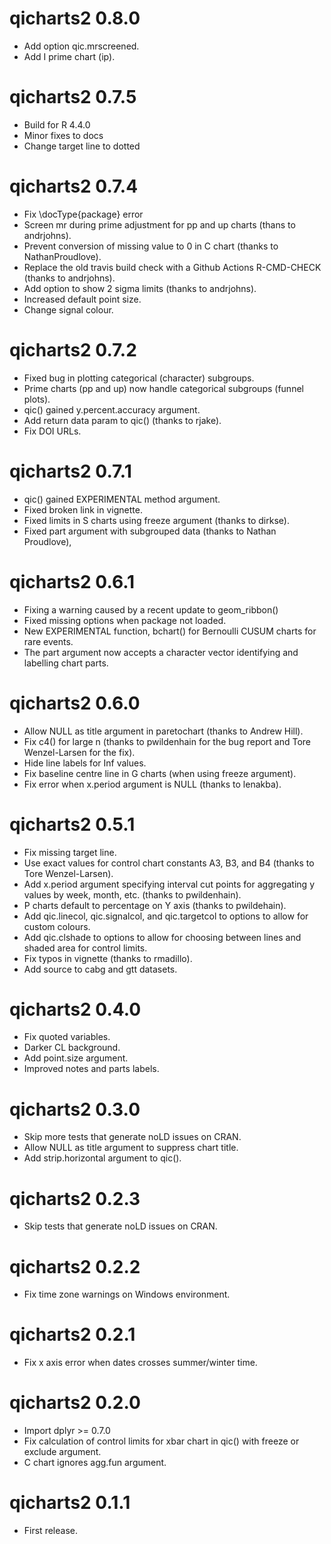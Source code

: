 qicharts2 0.8.0
===============
* Add option qic.mrscreened.
* Add I prime chart (ip).

qicharts2 0.7.5
===============
* Build for R 4.4.0
* Minor fixes to docs
* Change target line to dotted


qicharts2 0.7.4
===============
* Fix \docType{package} error
* Screen mr during prime adjustment for pp and up charts (thans to andrjohns).
* Prevent conversion of missing value to 0 in C chart (thanks to NathanProudlove).
* Replace the old travis build check with a Github Actions R-CMD-CHECK (thanks to andrjohns).
* Add option to show 2 sigma limits (thanks to andrjohns).
* Increased default point size.
* Change signal colour.

qicharts2 0.7.2
===============
* Fixed bug in plotting categorical (character) subgroups.
* Prime charts (pp and up) now handle categorical subgroups (funnel plots).
* qic() gained y.percent.accuracy argument.
* Add return data param to qic() (thanks to rjake).
* Fix DOI URLs.

qicharts2 0.7.1
===============
* qic() gained EXPERIMENTAL method argument.
* Fixed broken link in vignette.
* Fixed limits in S charts using freeze argument (thanks to dirkse).
* Fixed part argument with subgrouped data (thanks to Nathan Proudlove),

qicharts2 0.6.1
===============
* Fixing a warning caused by a recent update to geom_ribbon()
* Fixed missing options when package not loaded.
* New EXPERIMENTAL function, bchart() for Bernoulli CUSUM charts for rare events.
* The part argument now accepts a character vector identifying and labelling chart parts.

qicharts2 0.6.0
===============
* Allow NULL as title argument in paretochart (thanks to Andrew Hill).
* Fix c4() for large n (thanks to pwildenhain for the bug report and Tore Wenzel-Larsen for the fix).
* Hide line labels for Inf values.
* Fix baseline centre line in G charts (when using freeze argument).
* Fix error when x.period argument is NULL (thanks to lenakba). 

qicharts2 0.5.1
===============
* Fix missing target line.
* Use exact values for control chart constants A3, B3, and B4 (thanks to Tore Wenzel-Larsen).
* Add x.period argument specifying interval cut points for aggregating y values by week, month, etc. (thanks to pwildenhain).
* P charts default to percentage on Y axis (thanks to pwildehain).
* Add qic.linecol, qic.signalcol, and qic.targetcol to options to allow for custom colours.
* Add qic.clshade to options to allow for choosing between lines and shaded area for control limits.
* Fix typos in vignette (thanks to rmadillo).
* Add source to cabg and gtt datasets.

qicharts2 0.4.0
===============
* Fix quoted variables.
* Darker CL background.
* Add point.size argument.
* Improved notes and parts labels.

qicharts2 0.3.0
===============
* Skip more tests that generate noLD issues on CRAN.
* Allow NULL as title argument to suppress chart title.
* Add strip.horizontal argument to qic().

qicharts2 0.2.3
===============
* Skip tests that generate noLD issues on CRAN.

qicharts2 0.2.2
===============
* Fix time zone warnings on Windows environment.

qicharts2 0.2.1
===============
* Fix x axis error when dates crosses summer/winter time.

qicharts2 0.2.0
===============
* Import dplyr >= 0.7.0
* Fix calculation of control limits for xbar chart in qic() with freeze or 
  exclude argument.
* C chart ignores agg.fun argument.

qicharts2 0.1.1
===============
* First release.